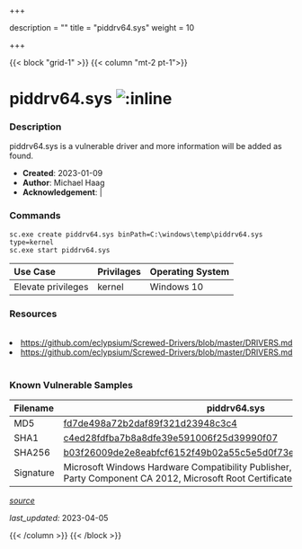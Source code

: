 +++

description = ""
title = "piddrv64.sys"
weight = 10

+++


{{< block "grid-1" >}}
{{< column "mt-2 pt-1">}}


# piddrv64.sys ![:inline](/images/twitter_verified.png) 


### Description

piddrv64.sys is a vulnerable driver and more information will be added as found.

- **Created**: 2023-01-09
- **Author**: Michael Haag
- **Acknowledgement**:  | [](https://twitter.com/)

### Commands

```
sc.exe create piddrv64.sys binPath=C:\windows\temp\piddrv64.sys type=kernel
sc.exe start piddrv64.sys
```

| Use Case | Privilages | Operating System | 
|:---- | ---- | ---- |
| Elevate privileges | kernel | Windows 10 |

### Resources
<br>
<li><a href=" https://github.com/eclypsium/Screwed-Drivers/blob/master/DRIVERS.md"> https://github.com/eclypsium/Screwed-Drivers/blob/master/DRIVERS.md</a></li>
<li><a href="https://github.com/eclypsium/Screwed-Drivers/blob/master/DRIVERS.md">https://github.com/eclypsium/Screwed-Drivers/blob/master/DRIVERS.md</a></li>
<br>

### Known Vulnerable Samples

| Filename | piddrv64.sys |
|:---- | ---- | 
| MD5 | <a href="https://www.virustotal.com/gui/file/fd7de498a72b2daf89f321d23948c3c4">fd7de498a72b2daf89f321d23948c3c4</a> |
| SHA1 | <a href="https://www.virustotal.com/gui/file/c4ed28fdfba7b8a8dfe39e591006f25d39990f07">c4ed28fdfba7b8a8dfe39e591006f25d39990f07</a> |
| SHA256 | <a href="https://www.virustotal.com/gui/file/b03f26009de2e8eabfcf6152f49b02a55c5e5d0f73e01d48f5a745f93ce93a29">b03f26009de2e8eabfcf6152f49b02a55c5e5d0f73e01d48f5a745f93ce93a29</a> |
| Signature | Microsoft Windows Hardware Compatibility Publisher, Microsoft Windows Third Party Component CA 2012, Microsoft Root Certificate Authority 2010   |


[*source*](https://github.com/magicsword-io/LOLDrivers/tree/main/yaml/piddrv64.sys.yml)

*last_updated:* 2023-04-05








{{< /column >}}
{{< /block >}}
